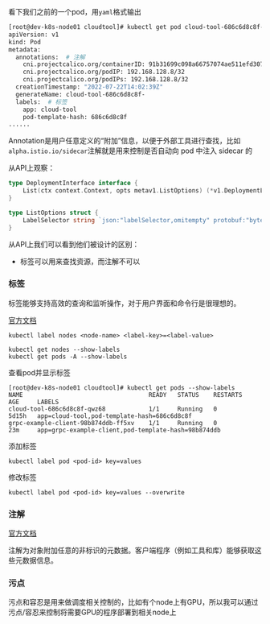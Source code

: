 看下我们之前的一个pod，用`yaml`格式输出

```bash
[root@dev-k8s-node01 cloudtool]# kubectl get pod cloud-tool-686c6d8c8f-8c2s7 -o yaml
apiVersion: v1
kind: Pod
metadata:
  annotations:  # 注解
    cni.projectcalico.org/containerID: 91b31699c098a66757074ae511efd3078c88c4896954f7c2a80d8f2125086280
    cni.projectcalico.org/podIP: 192.168.128.8/32
    cni.projectcalico.org/podIPs: 192.168.128.8/32
  creationTimestamp: "2022-07-22T14:02:39Z"
  generateName: cloud-tool-686c6d8c8f-
  labels:  # 标签
    app: cloud-tool
    pod-template-hash: 686c6d8c8f
......
```



Annotation是用户任意定义的“附加”信息，以便于外部工具进行查找，比如`alpha.istio.io/sidecar`注解就是用来控制是否自动向 pod 中注入 sidecar 的



从API上观察：

```go
type DeploymentInterface interface {
	List(ctx context.Context, opts metav1.ListOptions) (*v1.DeploymentList, error)
}

type ListOptions struct {
	LabelSelector string `json:"labelSelector,omitempty" protobuf:"bytes,1,opt,name=labelSelector"`
}

```

从API上我们可以看到他们被设计的区别：

- 标签可以用来查找资源，而注解不可以



### 标签

标签能够支持高效的查询和监听操作，对于用户界面和命令行是很理想的。

[官方文档](https://kubernetes.io/zh-cn/docs/concepts/overview/working-with-objects/labels/)

```
kubectl label nodes <node-name> <label-key>=<label-value> 

kubectl get nodes --show-labels
kubectl get pods -A --show-labels
```

查看pod并显示标签

```
[root@dev-k8s-node01 cloudtool]# kubectl get pods --show-labels
NAME                                   READY   STATUS    RESTARTS   AGE     LABELS
cloud-tool-686c6d8c8f-qwz68            1/1     Running   0          5d15h   app=cloud-tool,pod-template-hash=686c6d8c8f
grpc-example-client-98b874ddb-ff5xv    1/1     Running   0          23m     app=grpc-example-client,pod-template-hash=98b874ddb
```

添加标签

```
kubectl label pod <pod-id> key=values
```

修改标签

```
kubectl label pod <pod-id> key=values --overwrite
```

### 注解

[官方文档](https://kubernetes.io/zh-cn/docs/concepts/overview/working-with-objects/annotations/)



注解为对象附加任意的非标识的元数据。客户端程序（例如工具和库）能够获取这些元数据信息。



### 污点

污点和容忍是用来做调度相关控制的，比如有个node上有GPU，所以我可以通过污点/容忍来控制将需要GPU的程序部署到相关node上